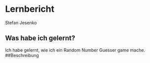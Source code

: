 # Lernbericht
Stefan Jesenko
## Was habe ich gelernt?
Ich habe gelernt, wie ich ein Random Number Guesser game mache.
##Beschreibung
